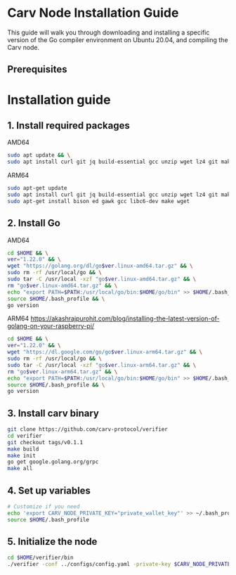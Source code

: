 # Carv Node Installation Guide

This guide will walk you through downloading and installing a specific version of the Go compiler environment on Ubuntu 20.04, and compiling the Carv node.

## Prerequisites

# Installation guide
## 1. Install required packages
AMD64

```bash
sudo apt update && \
sudo apt install curl git jq build-essential gcc unzip wget lz4 git make protobuf-compiler -y
```

ARM64
```bash
sudo apt-get update
sudo apt install curl git jq build-essential gcc unzip wget lz4 git make protobuf-compiler -y
sudo apt-get install bison ed gawk gcc libc6-dev make wget
```

## 2. Install Go

AMD64

```bash
cd $HOME && \
ver="1.22.0" && \
wget "https://golang.org/dl/go$ver.linux-amd64.tar.gz" && \
sudo rm -rf /usr/local/go && \
sudo tar -C /usr/local -xzf "go$ver.linux-amd64.tar.gz" && \
rm "go$ver.linux-amd64.tar.gz" && \
echo "export PATH=$PATH:/usr/local/go/bin:$HOME/go/bin" >> $HOME/.bash_profile && \
source $HOME/.bash_profile && \
go version
```

ARM64
https://akashrajpurohit.com/blog/installing-the-latest-version-of-golang-on-your-raspberry-pi/

```bash
cd $HOME && \
ver="1.22.0" && \
wget "https://dl.google.com/go/go$ver.linux-arm64.tar.gz" && \
sudo rm -rf /usr/local/go && \
sudo tar -C /usr/local -xzf "go$ver.linux-arm64.tar.gz" && \
rm "go$ver.linux-arm64.tar.gz" && \
echo "export PATH=$PATH:/usr/local/go/bin:$HOME/go/bin" >> $HOME/.bash_profile && \
source $HOME/.bash_profile && \
go version
```

## 3. Install carv binary
```bash
git clone https://github.com/carv-protocol/verifier
cd verifier
git checkout tags/v0.1.1
make build
make init
go get google.golang.org/grpc
make all
```

## 4. Set up variables
```bash
# Customize if you need
echo 'export CARV_NODE_PRIVATE_KEY="private_wallet_key"' >> ~/.bash_profile
source $HOME/.bash_profile
```

## 5. Initialize the node
```bash
cd $HOME/verifier/bin
./verifier -conf ../configs/config.yaml -private-key $CARV_NODE_PRIVATE_KEY
```
